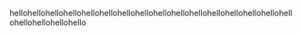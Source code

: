 hellohellohellohellohellohellohellohellohellohellohellohellohellohellohellohellohellohellohellohello
